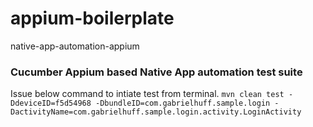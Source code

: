 # appium-boilerplate
native-app-automation-appium

### Cucumber Appium based Native App automation test suite

Issue below command to intiate test from terminal.
`mvn clean test -DdeviceID=f5d54968 -DbundleID=com.gabrielhuff.sample.login -DactivityName=com.gabrielhuff.sample.login.activity.LoginActivity`
